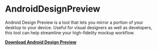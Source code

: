AndroidDesignPreview
====================

Android Design Preview is a tool that lets you mirror a portion of your desktop to your device. Useful for visual designers as well as developers, this tool can help streamline your high-fidelity mockup workflow.

**[Download Android Design Preview](https://github.com/romannurik/AndroidDesignPreview/releases)**
